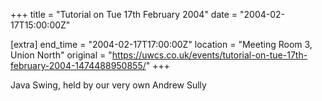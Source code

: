 +++
title = "Tutorial on Tue 17th February 2004"
date = "2004-02-17T15:00:00Z"

[extra]
end_time = "2004-02-17T17:00:00Z"
location = "Meeting Room 3, Union North"
original = "https://uwcs.co.uk/events/tutorial-on-tue-17th-february-2004-1474488950855/"
+++

Java Swing, held by our very own Andrew Sully

